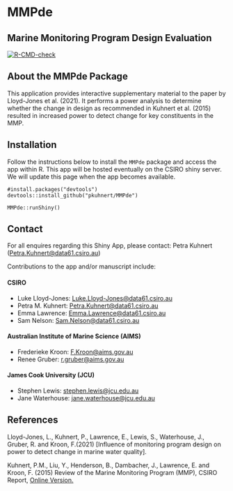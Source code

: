 
# MMPde

## Marine Monitoring Program Design Evaluation

<!-- badges: start -->

[![R-CMD-check](https://github.com/pkuhnert/MMPde/workflows/R-CMD-check/badge.svg)](https://github.com/pkuhnert/MMPde/actions)
<!-- badges: end -->

## About the MMPde Package

This application provides interactive supplementary material to the
paper by Lloyd-Jones et al. (2021). It performs a power analysis to
determine whether the change in design as recommended in Kuhnert et
al. (2015) resulted in increased power to detect change for key
constituents in the MMP.

## Installation

Follow the instructions below to install the `MMPde` package and access
the app within R. This app will be hosted eventually on the CSIRO shiny
server. We will update this page when the app becomes available.

    #install.packages("devtools")
    devtools::install_github("pkuhnert/MMPde")

    MMPde::runShiny()

## Contact

For all enquires regarding this Shiny App, please contact: Petra Kuhnert
(<Petra.Kuhnert@data61.csiro.au>)

Contributions to the app and/or manuscript include:

#### CSIRO

-   Luke Lloyd-Jones: <Luke.Lloyd-Jones@data61.csiro.au>
-   Petra M. Kuhnert: <Petra.Kuhnert@data61.csiro.au>
-   Emma Lawrence: <Emma.Lawrence@data61.csiro.au>
-   Sam Nelson: <Sam.Nelson@data61.csiro.au>

#### Australian Institute of Marine Science (AIMS)

-   Frederieke Kroon: <F.Kroon@aims.gov.au>
-   Renee Gruber: <r.gruber@aims.gov.au>

#### James Cook University (JCU)

-   Stephen Lewis: <stephen.lewis@jcu.edu.au>
-   Jane Waterhouse: <jane.waterhouse@jcu.edu.au>

## References

Lloyd-Jones, L., Kuhnert, P., Lawrence, E., Lewis, S., Waterhouse, J.,
Gruber, R. and Kroon, F.(2021) \[Influence of monitoring program design
on power to detect change in marine water quality\].

Kuhnert, P.M., Liu, Y., Henderson, B., Dambacher, J., Lawrence, E. and
Kroon, F. (2015) Review of the Marine Monitoring Program (MMP), CSIRO
Report, [Online
Version.](https://elibrary.gbrmpa.gov.au/jspui/handle/11017/2929)
